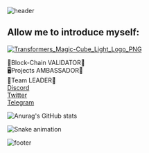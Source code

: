 ![header](https://capsule-render.vercel.app/api?type=waving&color=gradient&custom&text=Hello%World!&animation=scaleIn)

<h2>Allow me to introduce myself:</h2>

[![Transformers_Magic-Cube_Light_Logo_PNG](https://github.com/user-attachments/assets/451ea5be-cde1-4582-9869-d2d5e460f0bd)](https://tfsc.io)<br>

🧰Block-Chain VALIDATOR🦉<br>
🖥️Projects AMBASSADOR🐛<br>
🍻Team LEADER🐗<br>
[Discord](https://discord.com/channels/%F0%9F%85%B0%F0%9F%85%BB%F0%9F%85%B4%F0%9F%86%87%E2%92%BE%E2%93%89#8496)<br>
[Twitter](https://twitter.com/AlexITPROF1)<br>
[Telegram](https://t.me/alex_it_prof)<br>


![Anurag's GitHub stats](https://github-readme-stats.vercel.app/api?username=AlexITProf&show_icons=true&theme=radical)

![Snake animation]( https://github.com/eagrundy/eagrundy/blob/output/github-contribution-grid-snake.svg )

![footer](https://capsule-render.vercel.app/api?type=waving&section=footer&color=gradient&custom&text=Welcome!&animation=scaleIn)


